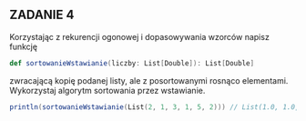 ## ZADANIE 4
Korzystając z rekurencji ogonowej i dopasowywania wzorców napisz funkcję
```scala
def sortowanieWstawianie(liczby: List[Double]): List[Double]
```
zwracającą kopię podanej listy, ale z posortowanymi rosnąco elementami.
Wykorzystaj algorytm sortowania przez wstawianie.

```scala
println(sortowanieWstawianie(List(2, 1, 3, 1, 5, 2))) // List(1.0, 1.0, 2.0, 2.0, 3.0, 5.0)
```
